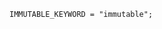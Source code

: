 <!-- This file is generated automatically by infrastructure scripts. Please don't edit by hand. -->

```{ .ebnf .slang-ebnf #IMMUTABLE_KEYWORD }
IMMUTABLE_KEYWORD = "immutable";
```

